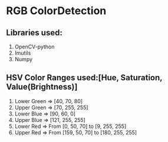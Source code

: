 # RGB ColorDetection
## Libraries used:
  1. OpenCV-python
  2. Imutils
  3. Numpy

## HSV Color Ranges used:[Hue, Saturation, Value(Brightness)]
  1.  Lower Green => [40, 70, 80]
  2.  Upper Green => [70, 255, 255]
  3.  Lower Blue => [90, 60, 0]
  4.  Upper Blue => [121, 255, 255]
  5.  Lower Red => From [0, 50, 70] to [9, 255, 255]
  6.  Upper Red => From [159, 50, 70] to [180, 255, 255]


